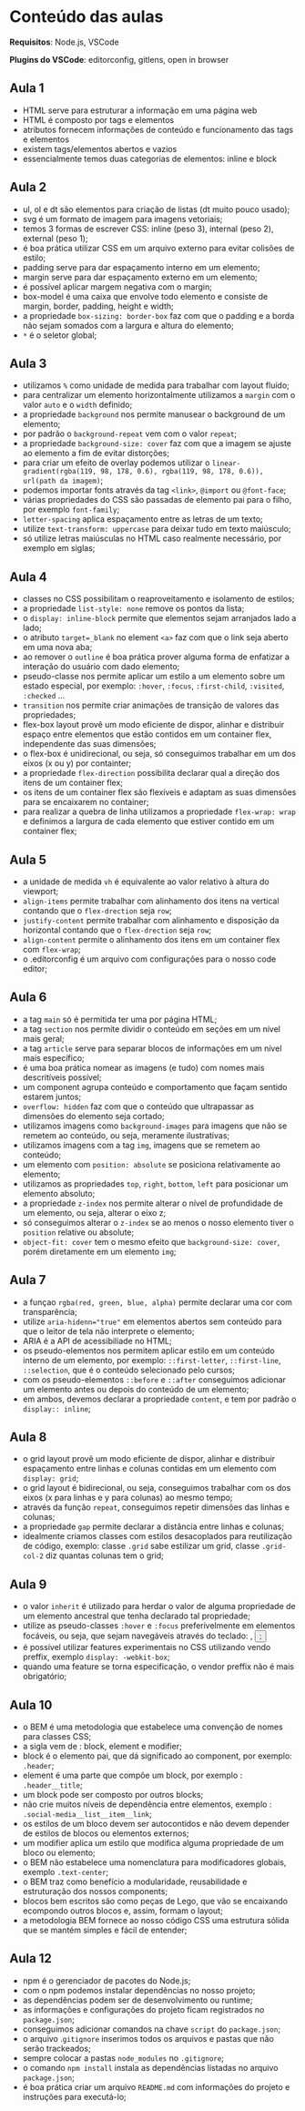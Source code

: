 # Conteúdo das aulas

**Requisitos**: Node.js, VSCode

**Plugins do VSCode**: editorconfig, gitlens, open in browser

## Aula 1

- HTML serve para estruturar a informação em uma página web
- HTML é composto por tags e elementos
- atributos fornecem informações de conteúdo e funcionamento das
tags e elementos
- existem tags/elementos abertos e vazios
- essencialmente temos duas categorias de elementos: inline e block

## Aula 2

- ul, ol e dt são elementos para criação de listas (dt muito pouco usado);
- svg é um formato de imagem para imagens vetoriais;
- temos 3 formas de escrever CSS: inline (peso 3), internal (peso 2), external (peso 1);
- é boa prática utilizar CSS em um arquivo externo para evitar colisões de estilo;
- padding serve para dar espaçamento interno em um elemento;
- margin serve para dar espaçamento externo em um elemento;
- é possível aplicar margem negativa com o margin;
- box-model é uma caixa que envolve todo elemento e consiste de margin, border, padding, height e width;
- a propriedade `box-sizing: border-box` faz com que o padding e a borda não sejam somados com a largura e altura do elemento;
- `*` é o seletor global;

## Aula 3

- utilizamos `%` como unidade de medida para trabalhar com layout fluído;
- para centralizar um elemento horizontalmente utilizamos a `margin` com o valor `auto` e o `width` definido;
- a propriedade `background` nos permite manusear o background de um elemento;
- por padrão o `background-repeat` vem com o valor `repeat`;
- a propriedade `background-size: cover` faz com que a imagem se ajuste ao elemento a fim de evitar distorções;
- para criar um efeito de overlay podemos utilizar o `linear-gradient(rgba(119, 98, 178, 0.6), rgba(119, 98, 178, 0.6)), url(path da imagem)`;
- podemos importar fonts através da tag `<link>`, `@import` ou `@font-face`;
- várias propriedades do CSS são passadas de elemento pai para o filho, por exemplo `font-family`;
- `letter-spacing` aplica espaçamento entre as letras de um texto;
- utilize `text-transform: uppercase` para deixar tudo em texto maiúsculo;
- só utilize letras maiúsculas no HTML caso realmente necessário, por exemplo em siglas;

## Aula 4

- classes no CSS possibilitam o reaproveitamento e isolamento de estilos;
- a propriedade `list-style: none` remove os pontos da lista;
- o `display: inline-block` permite que elementos sejam arranjados lado a lado;
- o atributo `target=_blank` no element `<a>` faz com que o link seja aberto em uma nova aba;
- ao remover o `outline` é boa prática prover alguma forma de enfatizar a interação do usuário com dado elemento;
- pseudo-classe nos permite aplicar um estilo a um elemento sobre um estado especial, por exemplo: `:hover`, `:focus`, `:first-child`, `:visited`, `:checked` ...
- `transition` nos permite criar animações de transição de valores das propriedades;
- flex-box layout provê um modo eficiente de dispor, alinhar e distribuir espaço entre elementos que estão contidos em um container flex, independente das suas dimensões;
- o flex-box é unidirecional, ou seja, só conseguimos trabalhar em um dos eixos (x ou y) por containter;
- a propriedade `flex-direction` possibilita declarar qual a direção dos itens de um container flex;
- os itens de um container flex são flexíveis e adaptam as suas dimensões para se encaixarem no container;
- para realizar a quebra de linha utilizamos a propriedade `flex-wrap: wrap` e definimos a largura de cada elemento que estiver contido em um container flex;

## Aula 5

- a unidade de medida `vh` é equivalente ao valor relativo à altura do viewport;
- `align-items` permite trabalhar com alinhamento dos itens na vertical contando que o `flex-drection` seja `row`;
- `justify-content` permite trabalhar com alinhamento e disposição da horizontal contando que o `flex-drection` seja `row`;
- `align-content` permite o alinhamento dos itens em um container flex com `flex-wrap`;
- o .editorconfig é um arquivo com configurações para o nosso code editor;
## Aula 6

- a tag `main` só é permitida ter uma por página HTML;
- a tag `section` nos permite dividir o conteúdo em seções em um nível mais geral;
- a tag `article` serve para separar blocos de informações em um nível mais específico;
- é uma boa prática nomear as imagens (e tudo) com nomes mais descritíveis possível;
- um component agrupa conteúdo e comportamento que façam sentido estarem juntos;
- `overflow: hidden` faz com que o conteúdo que ultrapassar as dimensões do elemento seja cortado;
- utilizamos imagens como `background-images` para imagens que não se remetem ao conteúdo, ou seja, meramente ilustrativas;
- utilizamos imagens com a tag `img`, imagens que se remetem ao conteúdo;
- um elemento com `position: absolute` se posiciona relativamente ao elemento;
- utilizamos as propriedades `top`, `right`, `bottom`, `left` para posicionar um elemento absoluto;
- a propriedade `z-index` nos permite alterar o nível de profundidade de um elemento, ou seja, alterar o eixo z;
- só conseguimos alterar o `z-index` se ao menos o nosso elemento tiver o `position` relative ou absolute;
- `object-fit: cover` tem o mesmo efeito que `background-size: cover`, porém diretamente em um elemento `img`;

## Aula 7

- a funçao `rgba(red, green, blue, alpha)` permite declarar uma cor com transparência;
- utilize `aria-hidenn="true"` em elementos abertos sem conteúdo para que o leitor de tela não interprete o elemento;
- ARIA é a API de acessibiliade no HTML;
- os pseudo-elementos nos permitem aplicar estilo em um conteúdo interno de um elemento, por exemplo: `::first-letter`, `::first-line`, `::selection`, que é o conteúdo selecionado pelo cursos;
- com os pseudo-elementos `::before` e `::after` conseguimos adicionar um elemento antes ou depois do conteúdo de um elemento;
- em ambos, devemos declarar a propriedade `content`, e tem por padrão o `display:: inline`;

## Aula 8

- o grid layout provê um modo eficiente de dispor, alinhar e distribuir espaçamento entre linhas e colunas contidas em um elemento com `display: grid`;
- o grid layout é bidirecional, ou seja, conseguimos trabalhar com os dos eixos (x para linhas e y para colunas) ao mesmo tempo;
- através da função `repeat`, conseguimos repetir dimensões das linhas e colunas;
- a propriedade `gap` permite declarar a distância entre linhas e colunas;
- idealmente criamos classes com estilos desacoplados para reutilização de código, exemplo:
classe `.grid` sabe estilizar um grid, classe `.grid-col-2` diz quantas colunas tem o grid;

## Aula 9

- o valor `inherit` é utilizado para herdar o valor de alguma propriedade de um elemento ancestral que tenha declarado tal propriedade;
- utilize as pseudo-classes `:hover` e `:focus` preferivelmente em elementos focáveis, ou seja,
que sejam navegáveis através do teclado: <a>, <button>;
- é possível utilizar features experimentais no CSS utilizando vendo preffix, exemplo `display: -webkit-box`;
- quando uma feature se torna especificação, o vendor preffix não é mais obrigatório;

## Aula 10

- o BEM é uma metodologia que estabelece uma convenção de nomes para classes CSS;
- a sigla vem de : block, element e modifier;
- block é o elemento pai, que dá significado ao component, por exemplo: `.header`;
- element é uma parte que compõe um block, por exemplo : `.header__title`;
- um block pode ser composto por outros blocks;
- não crie muitos níveis de dependência entre elementos, exemplo : `.social-media__list__item__link`;
- os estilos de um bloco devem ser autocontidos e não devem depender de estilos de blocos ou elementos externos;
- um modifier aplica um estilo que modifica alguma propriedade de um bloco ou elemento;
- o BEM não estabelece uma nomenclatura para modificadores globais, exemplo `.text-center`;
- o BEM traz como benefício a modularidade, reusabilidade e estruturação dos nossos components;
- blocos bem escritos são como peças de Lego, que vão se encaixando ecompondo outros blocos e, assim, formam
o layout;
- a metodologia BEM fornece ao nosso código CSS uma estrutura sólida que se mantém simples e fácil de entender;

## Aula 12

- npm é o gerenciador de pacotes do Node.js;
- com o npm podemos instalar dependências no nosso projeto;
- as dependências podem ser de desenvolvimento ou runtime;
- as informações e configurações do projeto ficam registrados no `package.json`;
- conseguimos adicionar comandos na chave `script` do `package.json`;
- o arquivo .`gitignore` inserimos todos os arquivos e pastas que não serão trackeados;
- sempre colocar a pastas `node_modules` no `.gitignore`;
- o comando `npm install` instala as dependências listadas no arquivo `package.json`;
- é boa prática criar um arquivo `README.md` com informações do projeto e instruções para executá-lo;